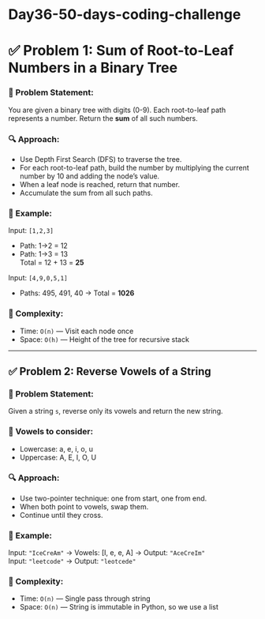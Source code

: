 # Day36-50-days-coding-challenge

# ✅ Problem 1: Sum of Root-to-Leaf Numbers in a Binary Tree

### 🚀 Problem Statement:
You are given a binary tree with digits (0-9). Each root-to-leaf path represents a number. Return the **sum** of all such numbers.

### 🔍 Approach:
- Use Depth First Search (DFS) to traverse the tree.
- For each root-to-leaf path, build the number by multiplying the current number by 10 and adding the node’s value.
- When a leaf node is reached, return that number.
- Accumulate the sum from all such paths.

### 🧪 Example:
Input: `[1,2,3]`  
- Path: 1→2 = 12  
- Path: 1→3 = 13  
Total = 12 + 13 = **25**

Input: `[4,9,0,5,1]`  
- Paths: 495, 491, 40 → Total = **1026**

### 🧠 Complexity:
- Time: `O(n)` — Visit each node once
- Space: `O(h)` — Height of the tree for recursive stack

---

## ✅ Problem 2: Reverse Vowels of a String

### 🚀 Problem Statement:
Given a string `s`, reverse only its vowels and return the new string.

### 🧩 Vowels to consider:
- Lowercase: a, e, i, o, u  
- Uppercase: A, E, I, O, U

### 🔍 Approach:
- Use two-pointer technique: one from start, one from end.
- When both point to vowels, swap them.
- Continue until they cross.

### 🧪 Example:
Input: `"IceCreAm"` → Vowels: [I, e, e, A] → Output: `"AceCreIm"`  
Input: `"leetcode"` → Output: `"leotcede"`

### 🧠 Complexity:
- Time: `O(n)` — Single pass through string
- Space: `O(n)` — String is immutable in Python, so we use a list
